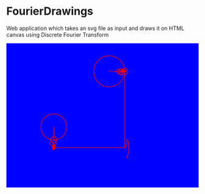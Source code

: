 # FourierDrawings
Web application which takes an svg file as input and draws it on HTML canvas using Discrete Fourier Transform

![](Fourier_Drawing_Demo.gif)
